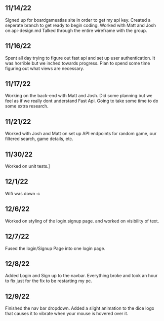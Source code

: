 ## 11/14/22

Signed up for boardgameatlas site in order to get my api key.
Created a seperate branch to get ready to begin coding.
Worked with Matt and Josh on api-design.md
Talked through the entire wireframe with the group.

## 11/16/22

Spent all day trying to figure out fast api and set up
user authentication. It was horrible but we inched towards progress. Plan to spend some time figuring out what
views are necessary.

## 11/17/22

Working on the back-end with Matt and Josh. Did some planning but we feel as if we really dont understand Fast Api. Going to take some
time to do some extra research.

## 11/21/22

Worked with Josh and Matt on set up API endpoints for random game, our filtered search, game details, etc.

## 11/30/22
Worked on unit tests.]

## 12/1/22
Wifi was down :c

## 12/6/22
Worked on styling of the login.signup page.
and worked on visibility of text.

## 12/7/22
Fused the login/Signup Page into one login page.

## 12/8/22
Added Login and Sign up to the navbar. Everything broke and took an hour to fix just for the fix to be restarting my pc.

## 12/9/22
Finished the nav bar dropdown. Added a slight animation to the dice logo that causes it to vibrate when your mouse is hovered over it.
